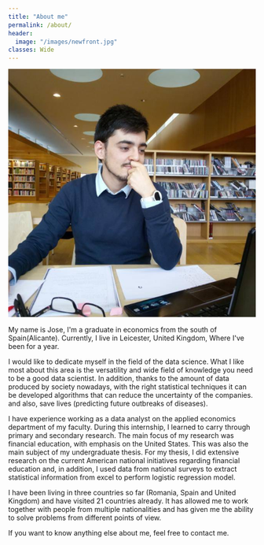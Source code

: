 ```yaml
---
title: "About me"
permalink: /about/
header:
  image: "/images/newfront.jpg"
classes: Wide
---
```


![Jose](/images/avatar.jpeg)


My name is Jose, I'm a graduate in economics from the south of Spain(Alicante). Currently, I live in Leicester, United Kingdom, Where I've been for a year.

I would like to dedicate myself in the field of the data science. What I like most about this area is the versatility and wide field of knowledge you need to be a good data scientist. In addition, thanks to the amount of data produced by society nowadays,  with the right statistical techniques it can be developed algorithms that can reduce the uncertainty of the companies. and also, save lives (predicting future outbreaks of diseases).

I have experience working as a data analyst on the applied economics department of my faculty. During this internship, I learned to carry through primary and secondary research.  The main focus of my research was financial education, with emphasis on the United States. This was also the main subject of my undergraduate thesis. For my thesis, I did extensive research on the current American national initiatives regarding financial education and, in addition, I used data from national surveys to extract statistical information from excel to perform logistic regression model.

I have been living in three countries so far (Romania, Spain and United Kingdom) and have visited 21 countries already. It has allowed me to work together with people from multiple nationalities and has given me the ability to solve problems from different points of view.

If you want to know anything else about me, feel free to contact me.
